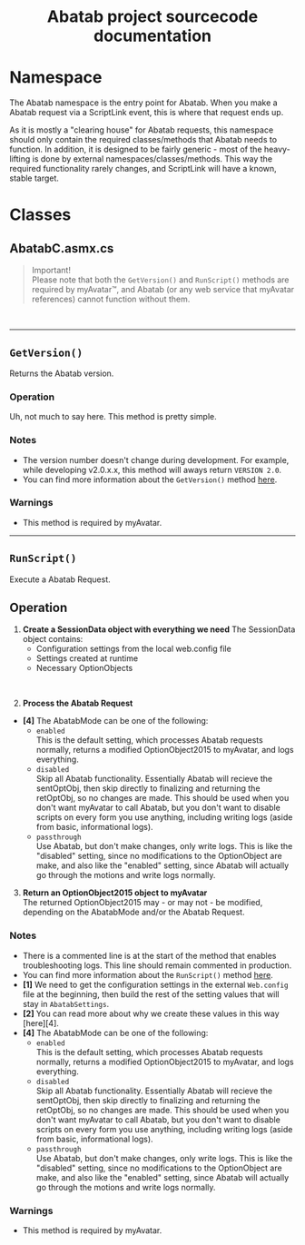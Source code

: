 <div align="center">
  <h1>
    Abatab project sourcecode documentation
  </h1>
</div>

# Namespace

The Abatab namespace is the entry point for Abatab. When you make a Abatab request via a ScriptLink event, this is where that request ends up.

As it is mostly a "clearing house" for Abatab requests, this namespace should only contain the required classes/methods that Abatab needs to function. In addition, it is designed to be fairly generic - most of the heavy-lifting is done by external namespaces/classes/methods. This way the required functionality rarely changes, and ScriptLink will have a known, stable target.

# Classes

## AbatabC.asmx.cs

> Important!  
Please note that both the `GetVersion()` and `RunScript()` methods are required by myAvatar™, and Abatab (or any web service that myAvatar references) cannot function without them.

<br>

***

## `GetVersion()`

Returns the Abatab version.

### Operation

Uh, not much to say here. This method is pretty simple.

### Notes

* The version number doesn't change during development. For example, while developing v2.0.x.x, this method will aways return `VERSION 2.0`.
* You can find more information about the `GetVersion()` method [here](https://github.com/myAvatar-Development-Community/document-creating-a-custom-web-service#the-getversion-method).

### Warnings

* This method is required by myAvatar.

***

## `RunScript()`

Execute a Abatab Request.

## Operation

1. **Create a SessionData object with everything we need**
The SessionData object contains:
    * Configuration settings from the local web.config file
    * Settings created at runtime
    * Necessary OptionObjects
<br>

2. **Process the Abatab Request**  
* **\[4]** The AbatabMode can be one of the following:
    * `enabled`  
    This is the default setting, which processes Abatab requests normally, returns a modified OptionObject2015 to myAvatar, and logs everything.
    * `disabled`  
    Skip all Abatab functionality. Essentially Abatab will recieve the sentOptObj, then skip directly to finalizing and returning the retOptObj, so no changes are made. This should be used when you don't want myAvatar to call Abatab, but you don't want to disable scripts on every form you use  anything, including writing logs (aside from basic, informational logs).
    * `passthrough`  
    Use Abatab, but don't make changes, only write logs. This is like the "disabled" setting, since no modifications to the OptionObject are make, and also like the "enabled" setting, since Abatab will actually go through the motions and write logs normally.


3. **Return an OptionObject2015 object to myAvatar**  
The returned OptionObject2015 may - or may not - be modified, depending on the AbatabMode and/or the Abatab Request.

### Notes

* There is a commented line is at the start of the method that enables troubleshooting logs. This line should remain commented in production.
* You can find more information about the `RunScript()` method [here](https://github.com/myAvatar-Development-Community/document-creating-a-custom-web-service#the-runscript-method).
* **\[1]** We need to get the configuration settings in the external `Web.config` file at the beginning, then build the rest of the setting values that will stay in `AbatabSettings`.
* **\[2]** You can read more about why we create these values in this way [here][4].
* **\[4]** The AbatabMode can be one of the following:
    - `enabled`  
    This is the default setting, which processes Abatab requests normally, returns a modified OptionObject2015 to myAvatar, and logs everything.
    - `disabled`  
    Skip all Abatab functionality. Essentially Abatab will recieve the sentOptObj, then skip directly to finalizing and returning the retOptObj, so no changes are made. This should be used when you don't want myAvatar to call Abatab, but you don't want to disable scripts on every form you use  anything, including writing logs (aside from basic, informational logs).
    - `passthrough`  
    Use Abatab, but don't make changes, only write logs. This is like the "disabled" setting, since no modifications to the OptionObject are make, and also like the "enabled" setting, since Abatab will actually go through the motions and write logs normally.


### Warnings

* This method is required by myAvatar.

</details>